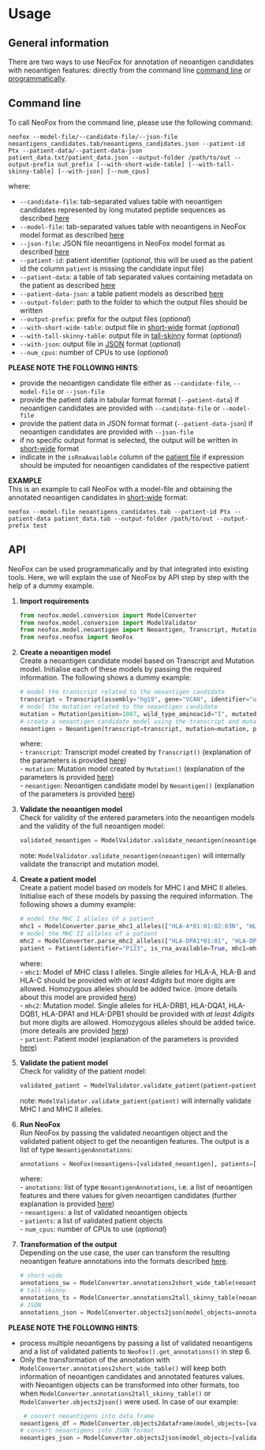 # Usage

## General information
There are two ways to use NeoFox for annotation of neoantigen candidates with neoantigen features: directly from the command line [command line](#command-line) or [programmatically](#api). 

## Command line
To call NeoFox from the command line, please use the following command:  

````commandline
neofox --model-file/--candidate-file/--json-file neoantigens_candidates.tab/neoantigens_candidates.json --patient-id Ptx --patient-data/--patient-data-json patient_data.txt/patient_data.json --output-folder /path/to/out --output-prefix out_prefix [--with-short-wide-table] [--with-tall-skinny-table] [--with-json] [--num_cpus]
````

where:
- `--candidate-file`: tab-separated values table with neoantigen candidates represented by long mutated peptide sequences as described [here](03_01_input_data.md#tabular-format)
- `--model-file`: tab-separated values table with neoantigens in NeoFox model format as  described [here](03_01_input_data.md#tabular-format)
- `--json-file`: JSON file neoantigens in NeoFox model format as  described [here](03_01_input_data.md#json-format)
- `--patient-id`: patient identifier (*optional*, this will be used as the patient id the column `patient` is missing the candidate input file)
- `--patient-data`: a table of tab separated values containing metadata on the patient as  described [here](03_01_input_data.md#file-with-patient-information)
- `--patient-data-json`: a table patient models as described [here](03_01_input_data.md#patient-file-in-json-format)
- `--output-folder`: path to the folder to which the output files should be written 
- `--output-prefix`: prefix for the output files (*optional*)
- `--with-short-wide-table`: output file in [short-wide](03_02_output_data.md#short-wide-format) format (*optional*)
- `--with-tall-skinny-table`: output file in [tall-skinny](03_02_output_data.md#tall-skinny-format) format (*optional*)
- `--with-json`: output file in [JSON](03_02_output_data.md#json-format) format (*optional*)
- `--num_cpus`: number of CPUs to use (*optional*)

**PLEASE NOTE THE FOLLOWING HINTS**:   
- provide the neoantigen candidate file either as `--candidate-file`, `--model-file` or `--json-file` 
- provide the patient data in tabular format format (`--patient-data`) if neoantigen candidates are provided with `--candidate-file` or `--model-file`
- provide the patient data in JSON format format (`--patient-data-json`) if neoantigen candidates are provided with `--json-file` 
- if no specific output format is selected, the output will be written in [short-wide](03_02_output_data.md#short-wide-format) format
- indicate in the `isRnaAvailable` column of the [patient file](03_01_input_data.md#file-with-patient-information) if expression should be imputed for neoantigen candidates of the respective patient  

**EXAMPLE**  
This is an example to call NeoFox with a model-file and obtaining the annotated neoantigen candidates in [short-wide](03_02_output_data.md#short-wide-format) format:  

````commandline
neofox --model-file neoantigens_candidates.tab --patient-id Ptx --patient-data patient_data.tab --output-folder /path/to/out --output-prefix test
````

## API
NeoFox can be used programmatically and by that integrated into existing tools. Here, we will explain the use of NeoFox by API step by step with the help of a dummy example.  

1. **Import requirements**   
    ````python
    from neofox.model.conversion import ModelConverter
    from neofox.model.conversion import ModelValidator
    from neofox.model.neoantigen import Neoantigen, Transcript, Mutation, Patient
    from neofox.neofox import NeoFox
   ````    
2. **Create a neoantigen model**  
    Create a neoantigen candidate model based on Transcript and Mutation model. Initialise each of these models by passing the required information. The following shows a dummy example:
    ````python
    # model the transcript related to the neoantigen candidate
    transcript = Transcript(assembly="hg19", gene="VCAN", identifier="uc003kii.3")
    # model the mutation related to the neoantigen candidate
    mutation = Mutation(position=1007, wild_type_aminoacid="I", mutated_aminoacid="T", left_flanking_region="DEVLGEPSQDILV", right_flanking_region="DQTRLEATISPET")
    # create a neoantigen candidate model using the transcript and mutation model
    neoantigen = Neoantigen(transcript=transcript, mutation=mutation, patient_identifier="Ptx", rna_expression=0.519506894, rna_variant_allele_frequency=0.857142857, dna_variant_allele_frequency=0.294573643)
    ````   
   where:  
       - `transcript`: Transcript model created by `Transcript()` (explanation of the parameters is provided [here](05_models.md#transcript))  
       - `mutation`: Mutation model created by `Mutation()` (explanation of the parameters is provided [here](05_models.md#mutation))  
       - `neoantigen`: Neoantigen candidate model by `Neoantigen()` (explanation of the parameters is provided [here](05_models.md#neoantigen))

3. **Validate the neoantigen model**  
    Check for validity of the entered parameters into the neoantigen models and the validity of the full neoantigen model:   
    ````python
    validated_neoantigen = ModelValidator.validate_neoantigen(neoantigen=neoantigen)
   ````  
   note: `ModelValidator.validate_neoantigen(neoantigen)` will internally validate the transcript and mutation model.

4. **Create a patient model**  
    Create a patient model based on models for MHC I and MHC II alleles. Initialise each of these models by passing the required information. The following shows a dummy example:
    ````python
    # model the MHC I alleles of a patient 
    mhc1 = ModelConverter.parse_mhc1_alleles(["HLA-A*01:01:02:03N", "HLA-A*01:02:02:03N", "HLA-B*01:01:02:03N", "HLA-B*01:01:02:04N", "HLA-C*01:01"])
    # model the MHC II alleles of a patient
    mhc2 = ModelConverter.parse_mhc2_alleles(["HLA-DPA1*01:01", "HLA-DPA1*01:02", "HLA-DPB1*01:01", "HLA-DPB1*01:01", "HLA-DRB1*01:01", "HLA-DRB1*01:01"])
    patient = Patient(identifier="P123", is_rna_available=True, mhc1=mhc1, mhc2=mhc2)
   ````
      where:  
       - `mhc1`: Model of MHC class I alleles. Single alleles for HLA-A, HLA-B and HLA-C should be provided with *at least 4digits* but more digits are allowed. Homozygous alleles should be added twice. (more details about this model are provided [here](05_models.md#mhc1))  
       - `mhc2`: Mutation model. Single alleles for HLA-DRB1, HLA-DQA1, HLA-DQB1, HLA-DPA1 and HLA-DPB1 should be provided with *at least 4digits* but more digits are allowed. Homozygous alleles should be added twice. (more deteails are provided [here](05_models.md#mhc2))   
       - `patient`: Patient model (explanation of the parameters is provided [here](05_models.md#patient))
       
5. **Validate the patient model**  
    Check for validity of the patient model: 
    ````python
    validated_patient = ModelValidator.validate_patient(patient=patient)
   ````  
   note: `ModelValidator.validate_patient(patient)` will internally validate MHC I and MHC II alleles.
   
6. **Run NeoFox**  
    Run NeoFox by passing the validated neoantigen object and the validated patient object to get the neoantigen features. The output is a list of type `NeoantigenAnnotations`:  
    ````python
    annotations = NeoFox(neoantigens=[validated_neoantigen], patients=[validated_patient], num_cpus=2).get_annotations()
   ````  
      where:  
       - `anotations`: list of type `NeoantigenAnnotations`, i.e. a list of neoantigen features and there values for given neoantigen candidates (further explanation is provided [here](05_models.md#neoantigenannotations))  
       - `neoantigens`: a list of validated neoantigen objects  
       - `patients`: a list of validated patient objects  
       - `num_cpus`: number of CPUs to use (*optional*)
       
7. **Transformation of the output**   
    Depending on the use case, the user can transform the resulting neoantigen feature annotations into the formats described [here](03_02_output_data.md).
    ````python
   # short-wide 
   annotations_sw = ModelConverter.annotations2short_wide_table(neoantigen_annotations=annotations, neoantigens=[validated_neoantigen])
   # tall-skinny
   annotations_ts = ModelConverter.annotations2tall_skinny_table(neoantigen_annotations=annotations)
   # JSON 
   annotations_json = ModelConverter.objects2json(model_objects=annotations)
   ````
   
   
**PLEASE NOTE THE FOLLOWING HINTS**:   
- process multiple neoantigens by passing a list of validated neoantigens and a list of validated patients to `NeoFox().get_annotations()` in step 6.
- Only the transformation of the annotation with `ModelConverter.annotations2short_wide_table()` will keep both information of neoantigen candidates and annotated features values. with Neoantigen objects can be transformed into other formats, too when `ModelConverter.annotations2tall_skinny_table()` or `ModelConverter.objects2json()` were used. In case of our example:  
   ````python
    # convert neoantigens into data frame
   neoantigens_df = ModelConverter.objects2dataframe(model_objects=[validated_neoantigen])
   # convert neoantigens into JSON format 
   neoantiges_json = ModelConverter.objects2json(model_objects=[validated_neoantigen]
   ```` 